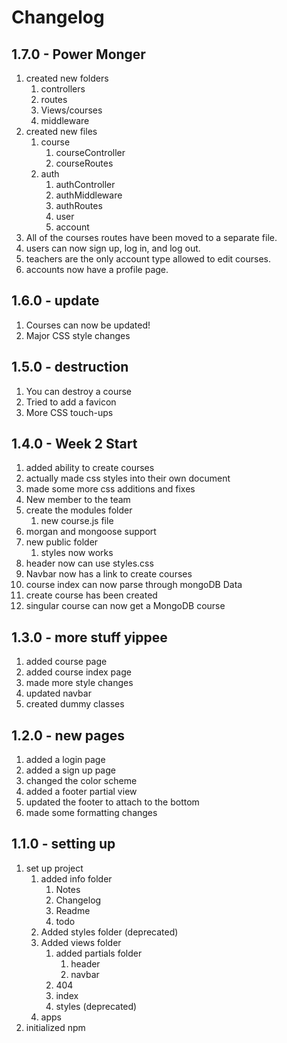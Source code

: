 # Changelog

## 1.7.0 - Power Monger

1. created new folders
   1. controllers
   2. routes
   3. Views/courses
   4. middleware
2. created new files
   1. course
      1. courseController
      2. courseRoutes
   2. auth
      1. authController
      2. authMiddleware
      3. authRoutes
      4. user
      5. account
3. All of the courses routes have been moved to a separate file.
4. users can now sign up, log in, and log out.
5. teachers are the only account type allowed to edit courses.
6. accounts now have a profile page.

## 1.6.0 - update

1. Courses can now be updated!
2. Major CSS style changes

## 1.5.0 - destruction

1. You can destroy a course
2. Tried to add a favicon
3. More CSS touch-ups

## 1.4.0 - Week 2 Start

1. added ability to create courses
2. actually made css styles into their own document
3. made some more css additions and fixes
4. New member to the team
5. create the modules folder
   1. new course.js file
6. morgan and mongoose support
7. new public folder
   1. styles now works
8. header now can use styles.css
9. Navbar now has a link to create courses
10. course index can now parse through mongoDB Data
11. create course has been created
12. singular course can now get a MongoDB course

## 1.3.0 - more stuff yippee

1. added course page
2. added course index page
3. made more style changes
4. updated navbar
5. created dummy classes

## 1.2.0 - new pages

1. added a login page
2. added a sign up page
3. changed the color scheme
4. added a footer partial view
5. updated the footer to attach to the bottom
6. made some formatting changes

## 1.1.0 - setting up

1. set up project
   1. added info folder
      1. Notes
      2. Changelog
      3. Readme
      4. todo
   2. Added styles folder (deprecated)
   3. Added views folder
      1. added partials folder
         1. header
         2. navbar
      2. 404
      3. index
      4. styles (deprecated)
   4. apps
2. initialized npm
